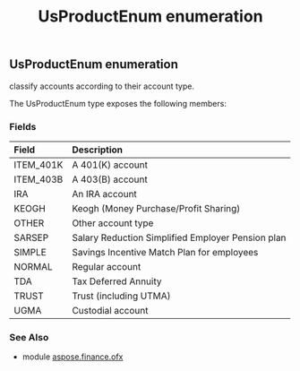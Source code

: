 ﻿---
title: UsProductEnum enumeration
second_title: Aspose.Finance for Python via .NET API References
description: 
type: docs
weight: 1320
url: /python-net/aspose.finance.ofx/usproductenum/
is_root: false
---

## UsProductEnum enumeration

classify accounts according to their account type.



The UsProductEnum type exposes the following members:

### Fields
| Field | Description |
| :- | :- |
| ITEM_401K | A 401(K) account |
| ITEM_403B | A 403(B) account |
| IRA | An IRA account |
| KEOGH | Keogh (Money Purchase/Profit Sharing) |
| OTHER | Other account type |
| SARSEP | Salary Reduction Simplified Employer Pension plan |
| SIMPLE | Savings Incentive Match Plan for employees |
| NORMAL | Regular account |
| TDA | Tax Deferred Annuity |
| TRUST | Trust (including UTMA) |
| UGMA | Custodial account |


### See Also

* module [aspose.finance.ofx](../)
